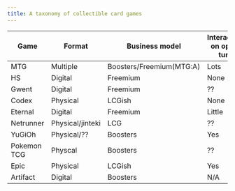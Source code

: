 ```yaml
---
title: A taxonomy of collectible card games
---
```


| Game        | Format           | Business model           | Interaction on opp's turn |
|-------------|------------------|--------------------------|---------------------------|
| MTG         | Multiple         | Boosters/Freemium(MTG:A) | Lots                      |
| HS          | Digital          | Freemium                 | None                      |
| Gwent       | Digital          | Freemium                 | ??                        |
| Codex       | Physical         | LCGish                   | None                      |
| Eternal     | Digital          | Freemium                 | Little                    |
| Netrunner   | Physical/jinteki | LCG                      | ??                        |
| YuGiOh      | Physical/??      | Boosters                 | Yes                       |
| Pokemon TCG | Physcal          | Boosters                 | ??                        |
| Epic        | Physical         | LCGish                   | Yes                       |
| Artifact    | Digital          | Boosters                 | N/A                       |
